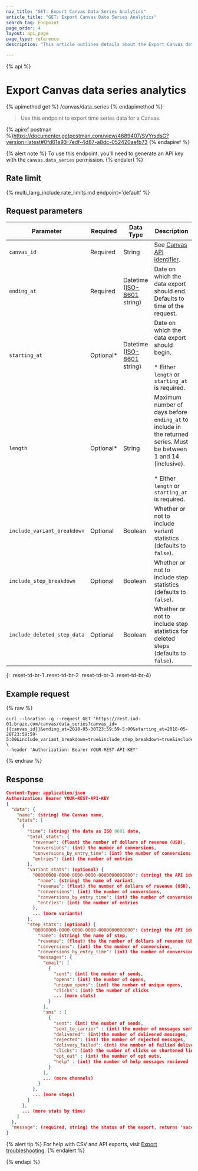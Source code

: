 ```yaml
---
nav_title: "GET: Export Canvas Data Series Analytics"
article_title: "GET: Export Canvas Data Series Analytics"
search_tag: Endpoint
page_order: 4
layout: api_page
page_type: reference
description: "This article outlines details about the Export Canvas data series analytics Braze endpoint."

---
```

{% api %}
# Export Canvas data series analytics
{% apimethod get %}
/canvas/data_series
{% endapimethod %}

> Use this endpoint to export time series data for a Canvas.

{% apiref postman %}https://documenter.getpostman.com/view/4689407/SVYrsdsG?version=latest#0fd61e93-7edf-4d87-a8dc-052420aefb73 {% endapiref %}

{% alert note %}
To use this endpoint, you'll need to generate an API key with the `canvas.data_series` permission.
{% endalert %}

## Rate limit

{% multi_lang_include rate_limits.md endpoint='default' %}

## Request parameters

| Parameter | Required | Data Type | Description |
| --------- | -------- | --------- | ----------- |
| `canvas_id` | Required | String | See [Canvas API identifier]({{site.baseurl}}/api/identifier_types/). |
| `ending_at` | Required | Datetime <br>([ISO-8601](https://en.wikipedia.org/wiki/ISO_8601) string) | Date on which the data export should end. Defaults to time of the request. |
| `starting_at` | Optional* | Datetime <br>([ISO-8601](https://en.wikipedia.org/wiki/ISO_8601) string) | Date on which the data export should begin. <br><br>* Either `length` or `starting_at` is required. |
| `length` | Optional* | String | Maximum number of days before `ending_at` to include in the returned series. Must be between 1 and 14 (inclusive). <br><br>* Either `length` or `starting_at` is required. |
| `include_variant_breakdown` | Optional | Boolean | Whether or not to include variant statistics (defaults to `false`).  |
| `include_step_breakdown` | Optional | Boolean | Whether or not to include step statistics (defaults to `false`). |
| `include_deleted_step_data` | Optional | Boolean | Whether or not to include step statistics for deleted steps (defaults to `false`). |
{: .reset-td-br-1 .reset-td-br-2 .reset-td-br-3  .reset-td-br-4}

## Example request

{% raw %}
```
curl --location -g --request GET 'https://rest.iad-01.braze.com/canvas/data_series?canvas_id={{canvas_id}}&ending_at=2018-05-30T23:59:59-5:00&starting_at=2018-05-28T23:59:59-5:00&include_variant_breakdown=true&include_step_breakdown=true&include_deleted_step_data=true' \
--header 'Authorization: Bearer YOUR-REST-API-KEY'
```
{% endraw %}

## Response

```json
Content-Type: application/json
Authorization: Bearer YOUR-REST-API-KEY
{
  "data": {
    "name": (string) the Canvas name,
    "stats": [
      {
        "time": (string) the date as ISO 8601 date,
        "total_stats": {
          "revenue": (float) the number of dollars of revenue (USD),
          "conversions": (int) the number of conversions,
          "conversions_by_entry_time": (int) the number of conversions for the conversion event by entry time,
          "entries": (int) the number of entries
        },
        "variant_stats": (optional) {
          "00000000-0000-0000-0000-0000000000000": (string) the API identifier for the variant {
            "name": (string) the name of variant,
            "revenue": (float) the number of dollars of revenue (USD),
            "conversions": (int) the number of conversions,
            "conversions_by_entry_time": (int) the number of conversions for the conversion event by entry time,
            "entries": (int) the number of entries
          },
          ... (more variants)
        },
        "step_stats": (optional) {
          "00000000-0000-0000-0000-0000000000000": (string) the API identifier for the step {
            "name": (string) the name of step,
            "revenue": (float) the the number of dollars of revenue (USD),
            "conversions": (int) the the number of conversions,
            "conversions_by_entry_time": (int) the number of conversions for the conversion event by entry time,
            "messages": {
              "email": [
                {
                  "sent": (int) the number of sends,
                  "opens": (int) the number of opens,
                  "unique_opens": (int) the number of unique opens,
                  "clicks": (int) the number of clicks
                  ... (more stats)
                }
              ],
              "sms" : [
                {
                  "sent": (int) the number of sends,
                  "sent_to_carrier" : (int) the number of messages sent to the carrier,
                  "delivered": (int)the number of delivered messages,
                  "rejected": (int) the number of rejected messages,
                  "delivery_failed": (int) the number of failied deliveries,
                  "clicks": (int) the number of clicks on shortened links,
                  "opt_out" : (int) the number of opt outs,
                  "help" : (int) the number of help messages recieved
                }
              ],
              ... (more channels)
            }
          },
          ... (more steps)
        }
      },
      ... (more stats by time)
    ]
  },
  "message": (required, string) the status of the export, returns 'success' when completed without errors
}
```

{% alert tip %}
For help with CSV and API exports, visit [Export troubleshooting]({{site.baseurl}}/user_guide/data_and_analytics/export_braze_data/export_troubleshooting/).
{% endalert %}

{% endapi %}
